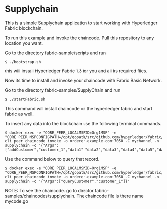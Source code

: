 # Supplychain

This is a simple Supplychain application to start working with Hyperledger Fabric blockchain.

To run this example and invoke the chaincode. Pull this repository to any location you want. 

Go to the directory fabric-sample/scripts and run

```
$ ./bootstrap.sh
```
this will install Hyperledger Fabric 1.3 for you and all its required files.

Now its time to install and invoke your chaincode with Fabric Basic Network.

Go to the directory fabric-samples/SupplyChain and run 

```
$ ./startFabric.sh
```

This command will install chaincode on the hyperledger fabric and start fabric as well. 

To insert any data into the blockchain use the following terminal commands.

```
$ docker exec -e "CORE_PEER_LOCALMSPID=Org1MSP" -e "CORE_PEER_MSPCONFIGPATH=/opt/gopath/src/github.com/hyperledger/fabric/peer/crypto/peerOrganizations/org1.example.com/users/Admin@org1.example.com/msp" cli peer chaincode invoke -o orderer.example.com:7050 -C mychannel -n supplychain -c '{"Args":["addCustomer","customer_1","data1","data2","data3","data4","data5","data6"]}'
```

Use the command below to query that record.

```
$ docker exec -e "CORE_PEER_LOCALMSPID=Org1MSP" -e "CORE_PEER_MSPCONFIGPATH=/opt/gopath/src/github.com/hyperledger/fabric/peer/crypto/peerOrganizations/org1.example.com/users/Admin@org1.example.com/msp" cli peer chaincode invoke -o orderer.example.com:7050 -C mychannel -n supplychain -c '{"Args":["queryCustomer","customer_1"]}'
```


NOTE: To see the chaincode. go to director fabric-samples/chaincodes/supplychain. The chaincode file is there name mycode.go
